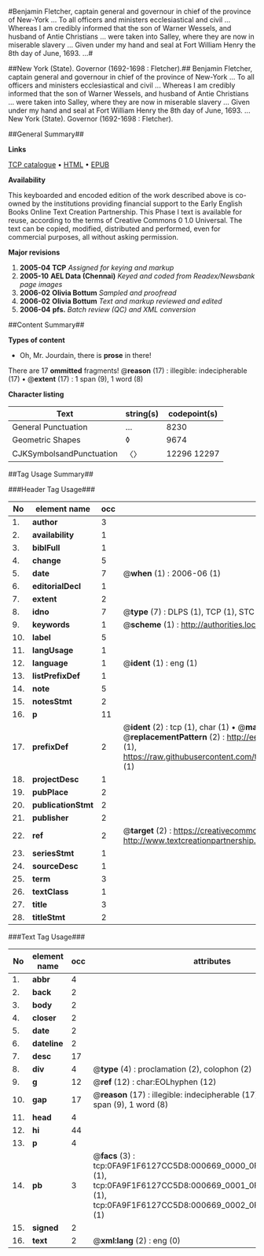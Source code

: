 #Benjamin Fletcher, captain general and governour in chief of the province of New-York ... To all officers and ministers ecclesiastical and civil ... Whereas I am credibly informed that the son of Warner Wessels, and husband of Antie Christians ... were taken into Salley, where they are now in miserable slavery ... Given under my hand and seal at Fort William Henry the 8th day of June, 1693. ...#

##New York (State). Governor (1692-1698 : Fletcher).##
Benjamin Fletcher, captain general and governour in chief of the province of New-York ... To all officers and ministers ecclesiastical and civil ... Whereas I am credibly informed that the son of Warner Wessels, and husband of Antie Christians ... were taken into Salley, where they are now in miserable slavery ... Given under my hand and seal at Fort William Henry the 8th day of June, 1693. ...
New York (State). Governor (1692-1698 : Fletcher).

##General Summary##

**Links**

[TCP catalogue](http://www.ota.ox.ac.uk/tcp/)  • 
[HTML](http://tei.it.ox.ac.uk/tcp/Texts-HTML/free/N00/N00541.html)  • 
[EPUB](http://tei.it.ox.ac.uk/tcp/Texts-EPUB/free/N00/N00541.epub)

**Availability**

This keyboarded and encoded edition of the
	       work described above is co-owned by the institutions
	       providing financial support to the Early English Books
	       Online Text Creation Partnership. This Phase I text is
	       available for reuse, according to the terms of Creative
	       Commons 0 1.0 Universal. The text can be copied,
	       modified, distributed and performed, even for
	       commercial purposes, all without asking permission.

**Major revisions**

1. __2005-04__ __TCP__ *Assigned for keying and markup*
1. __2005-10__ __AEL Data (Chennai)__ *Keyed and coded from Readex/Newsbank page images*
1. __2006-02__ __Olivia Bottum__ *Sampled and proofread*
1. __2006-02__ __Olivia Bottum__ *Text and markup reviewed and edited*
1. __2006-04__ __pfs.__ *Batch review (QC) and XML conversion*

##Content Summary##

**Types of content**

  * Oh, Mr. Jourdain, there is **prose** in there!

There are 17 **ommitted** fragments! 
 @__reason__ (17) : illegible: indecipherable (17)  •  @__extent__ (17) : 1 span (9), 1 word (8)

**Character listing**


|Text|string(s)|codepoint(s)|
|---|---|---|
|General Punctuation|…|8230|
|Geometric Shapes|◊|9674|
|CJKSymbolsandPunctuation|〈〉|12296 12297|

##Tag Usage Summary##

###Header Tag Usage###

|No|element name|occ|attributes|
|---|---|---|---|
|1.|__author__|3||
|2.|__availability__|1||
|3.|__biblFull__|1||
|4.|__change__|5||
|5.|__date__|7| @__when__ (1) : 2006-06 (1)|
|6.|__editorialDecl__|1||
|7.|__extent__|2||
|8.|__idno__|7| @__type__ (7) : DLPS (1), TCP (1), STC (2), NOTIS (1), IMAGE-SET (1), EVANS-CITATION (1)|
|9.|__keywords__|1| @__scheme__ (1) : http://authorities.loc.gov/ (1)|
|10.|__label__|5||
|11.|__langUsage__|1||
|12.|__language__|1| @__ident__ (1) : eng (1)|
|13.|__listPrefixDef__|1||
|14.|__note__|5||
|15.|__notesStmt__|2||
|16.|__p__|11||
|17.|__prefixDef__|2| @__ident__ (2) : tcp (1), char (1)  •  @__matchPattern__ (2) : ([0-9\-]+):([0-9IVX]+) (1), (.+) (1)  •  @__replacementPattern__ (2) : http://eebo.chadwyck.com/downloadtiff?vid=$1&page=$2 (1), https://raw.githubusercontent.com/textcreationpartnership/Texts/master/tcpchars.xml#$1 (1)|
|18.|__projectDesc__|1||
|19.|__pubPlace__|2||
|20.|__publicationStmt__|2||
|21.|__publisher__|2||
|22.|__ref__|2| @__target__ (2) : https://creativecommons.org/publicdomain/zero/1.0/ (1), http://www.textcreationpartnership.org/docs/. (1)|
|23.|__seriesStmt__|1||
|24.|__sourceDesc__|1||
|25.|__term__|3||
|26.|__textClass__|1||
|27.|__title__|3||
|28.|__titleStmt__|2||


###Text Tag Usage###

|No|element name|occ|attributes|
|---|---|---|---|
|1.|__abbr__|4||
|2.|__back__|2||
|3.|__body__|2||
|4.|__closer__|2||
|5.|__date__|2||
|6.|__dateline__|2||
|7.|__desc__|17||
|8.|__div__|4| @__type__ (4) : proclamation (2), colophon (2)|
|9.|__g__|12| @__ref__ (12) : char:EOLhyphen (12)|
|10.|__gap__|17| @__reason__ (17) : illegible: indecipherable (17)  •  @__extent__ (17) : 1 span (9), 1 word (8)|
|11.|__head__|4||
|12.|__hi__|44||
|13.|__p__|4||
|14.|__pb__|3| @__facs__ (3) : tcp:0FA9F1F6127CC5D8:000669_0000_0FA99FB02CD2C310 (1), tcp:0FA9F1F6127CC5D8:000669_0001_0FA99FB0EC9540F8 (1), tcp:0FA9F1F6127CC5D8:000669_0002_0FA99FB1AD09F7E0 (1)|
|15.|__signed__|2||
|16.|__text__|2| @__xml:lang__ (2) : eng (0)|
